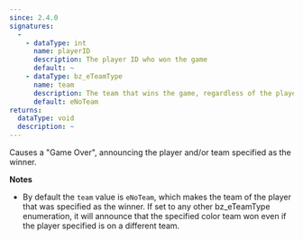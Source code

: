 ```yaml
---
since: 2.4.0
signatures:
  -
    - dataType: int
      name: playerID
      description: The player ID who won the game
      default: ~
    - dataType: bz_eTeamType
      name: team
      description: The team that wins the game, regardless of the player ID
      default: eNoTeam
returns:
  dataType: void
  description: ~
---
```


Causes a "Game Over", announcing the player and/or team specified as the winner.

**Notes**

- By default the `team` value is `eNoTeam`, which makes the team of the player that was specified as the winner. If set to any other bz_eTeamType enumeration, it will announce that the specified color team won even if the player specified is on a different team.
